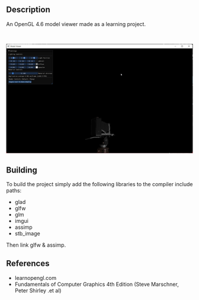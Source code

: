 ## Description
An OpenGL 4.6 model viewer made as a learning project.

<br />

![](https://github.com/upeng5/Modern_OpenGL_Viewer/blob/master/example.gif)
## Building
To build the project simply add the following libraries to the compiler include paths:
<ul>
  <li>glad</li>
  <li>glfw</li>
  <li>glm</li>
  <li>imgui</li>
  <li>assimp</li>
  <li>stb_image</li>
</ul>

Then link glfw & assimp.

## References
<ul>
  <li>learnopengl.com</li>
  <li>Fundamentals of Computer Graphics 4th Edition (Steve Marschner, Peter Shirley .et al)</li>
</ul>
